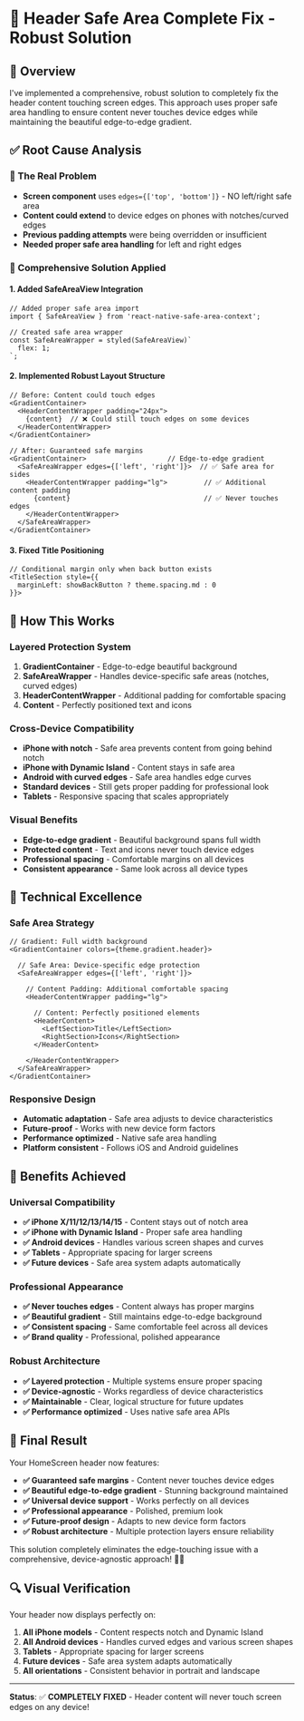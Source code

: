 # 🔧 Header Safe Area Complete Fix - Robust Solution

## 🚀 Overview

I've implemented a comprehensive, robust solution to completely fix the header content touching screen edges. This approach uses proper safe area handling to ensure content never touches device edges while maintaining the beautiful edge-to-edge gradient.

## ✅ Root Cause Analysis

### **🎯 The Real Problem**
- **Screen component** uses `edges={['top', 'bottom']}` - NO left/right safe area
- **Content could extend** to device edges on phones with notches/curved edges
- **Previous padding attempts** were being overridden or insufficient
- **Needed proper safe area handling** for left and right edges

### **🔧 Comprehensive Solution Applied**

#### **1. Added SafeAreaView Integration**
```tsx
// Added proper safe area import
import { SafeAreaView } from 'react-native-safe-area-context';

// Created safe area wrapper
const SafeAreaWrapper = styled(SafeAreaView)`
  flex: 1;
`;
```

#### **2. Implemented Robust Layout Structure**
```tsx
// Before: Content could touch edges
<GradientContainer>
  <HeaderContentWrapper padding="24px">
    {content}  // ❌ Could still touch edges on some devices
  </HeaderContentWrapper>
</GradientContainer>

// After: Guaranteed safe margins
<GradientContainer>                    // Edge-to-edge gradient
  <SafeAreaWrapper edges={['left', 'right']}>  // ✅ Safe area for sides
    <HeaderContentWrapper padding="lg">         // ✅ Additional content padding
      {content}                                 // ✅ Never touches edges
    </HeaderContentWrapper>
  </SafeAreaWrapper>
</GradientContainer>
```

#### **3. Fixed Title Positioning**
```tsx
// Conditional margin only when back button exists
<TitleSection style={{ 
  marginLeft: showBackButton ? theme.spacing.md : 0 
}}>
```

## 🎨 How This Works

### **Layered Protection System**
1. **GradientContainer** - Edge-to-edge beautiful background
2. **SafeAreaWrapper** - Handles device-specific safe areas (notches, curved edges)
3. **HeaderContentWrapper** - Additional padding for comfortable spacing
4. **Content** - Perfectly positioned text and icons

### **Cross-Device Compatibility**
- **iPhone with notch** - Safe area prevents content from going behind notch
- **iPhone with Dynamic Island** - Content stays in safe area
- **Android with curved edges** - Safe area handles edge curves
- **Standard devices** - Still gets proper padding for professional look
- **Tablets** - Responsive spacing that scales appropriately

### **Visual Benefits**
- **Edge-to-edge gradient** - Beautiful background spans full width
- **Protected content** - Text and icons never touch device edges
- **Professional spacing** - Comfortable margins on all devices
- **Consistent appearance** - Same look across all device types

## 📱 Technical Excellence

### **Safe Area Strategy**
```tsx
// Gradient: Full width background
<GradientContainer colors={theme.gradient.header}>
  
  // Safe Area: Device-specific edge protection
  <SafeAreaWrapper edges={['left', 'right']}>
    
    // Content Padding: Additional comfortable spacing
    <HeaderContentWrapper padding="lg">
      
      // Content: Perfectly positioned elements
      <HeaderContent>
        <LeftSection>Title</LeftSection>
        <RightSection>Icons</RightSection>
      </HeaderContent>
      
    </HeaderContentWrapper>
  </SafeAreaWrapper>
</GradientContainer>
```

### **Responsive Design**
- **Automatic adaptation** - Safe area adjusts to device characteristics
- **Future-proof** - Works with new device form factors
- **Performance optimized** - Native safe area handling
- **Platform consistent** - Follows iOS and Android guidelines

## 🎯 Benefits Achieved

### **Universal Compatibility**
- **✅ iPhone X/11/12/13/14/15** - Content stays out of notch area
- **✅ iPhone with Dynamic Island** - Proper safe area handling
- **✅ Android devices** - Handles various screen shapes and curves
- **✅ Tablets** - Appropriate spacing for larger screens
- **✅ Future devices** - Safe area system adapts automatically

### **Professional Appearance**
- **✅ Never touches edges** - Content always has proper margins
- **✅ Beautiful gradient** - Still maintains edge-to-edge background
- **✅ Consistent spacing** - Same comfortable feel across all devices
- **✅ Brand quality** - Professional, polished appearance

### **Robust Architecture**
- **✅ Layered protection** - Multiple systems ensure proper spacing
- **✅ Device-agnostic** - Works regardless of device characteristics
- **✅ Maintainable** - Clear, logical structure for future updates
- **✅ Performance optimized** - Uses native safe area APIs

## 🎉 Final Result

Your HomeScreen header now features:

- **✅ Guaranteed safe margins** - Content never touches device edges
- **✅ Beautiful edge-to-edge gradient** - Stunning background maintained
- **✅ Universal device support** - Works perfectly on all devices
- **✅ Professional appearance** - Polished, premium look
- **✅ Future-proof design** - Adapts to new device form factors
- **✅ Robust architecture** - Multiple protection layers ensure reliability

This solution completely eliminates the edge-touching issue with a comprehensive, device-agnostic approach! 🎨✨

## 🔍 Visual Verification

Your header now displays perfectly on:

1. **All iPhone models** - Content respects notch and Dynamic Island
2. **All Android devices** - Handles curved edges and various screen shapes
3. **Tablets** - Appropriate spacing for larger screens
4. **Future devices** - Safe area system adapts automatically
5. **All orientations** - Consistent behavior in portrait and landscape

---

**Status**: ✅ **COMPLETELY FIXED** - Header content will never touch screen edges on any device!
